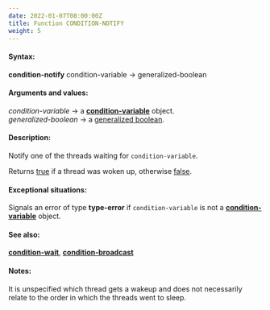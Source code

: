 ```yaml
---
date: 2022-01-07T08:00:00Z
title: Function CONDITION-NOTIFY
weight: 5
---
```


#### Syntax:

**condition-notify** condition-variable -> generalized-boolean

#### Arguments and values:

*condition-variable* -> a
[**condition-variable**](../condition-variable) object.\
*generalized-boolean* -> a [generalized
boolean](http://www.lispworks.com/documentation/HyperSpec/Body/26_glo_g.htm#generalized_boolean).

#### Description:

Notify one of the threads waiting for `condition-variable`.

Returns
[true](http://www.lispworks.com/documentation/HyperSpec/Body/26_glo_t.htm#true)
if a thread was woken up, otherwise
[false](http://www.lispworks.com/documentation/HyperSpec/Body/26_glo_f.htm#false).

#### Exceptional situations:

Signals an error of type **type-error** if `condition-variable` is not
a [**condition-variable**](../condition-variable) object.

#### See also:

[**condition-wait**](./condition-wait),
[**condition-broadcast**](./condition-broadcast)

#### Notes:

It is unspecified which thread gets a wakeup and does not necessarily
relate to the order in which the threads went to sleep.
